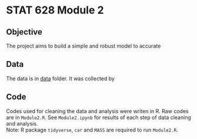 # STAT 628 Module 2

## Objective  
The project aims to build a simple and robust model to accurate


## Data  
The data is in [data](https://github.com/JumpyJumpy/stat628-module2/tree/master/data) folder. It was collected by


## Code  
Codes used for cleaning the data and analysis were writen in R. Raw codes are in `Module2.R`. See `Module2.ipynb` for results of each step of data cleaning and analysis.   
Note: R package `tidyverse`, `car` and `MASS` are required to run `Module2.R`.
